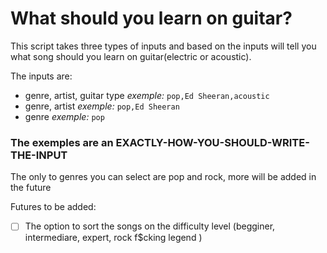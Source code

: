 # What should you learn on guitar?

This script takes three types of inputs and based on the inputs will tell you what song should you learn on guitar(electric or acoustic).

The inputs are:
- genre, artist, guitar type  *exemple:* `pop,Ed Sheeran,acoustic`
- genre, artist *exemple:* `pop,Ed Sheeran`
- genre *exemple:* `pop`

### **The exemples are an EXACTLY-HOW-YOU-SHOULD-WRITE-THE-INPUT**
 
The only to genres you can select are pop and rock, more will be added in the future

Futures to be added: 

- [ ]  The option to sort the songs on the difficulty level (begginer, intermediare, expert, rock f$cking legend )
